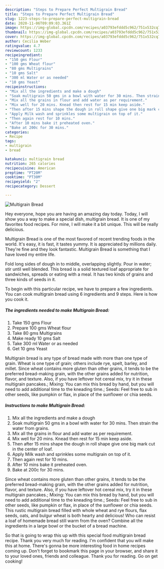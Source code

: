 ```yaml
---
description: "Steps to Prepare Perfect Multigrain Bread"
title: "Steps to Prepare Perfect Multigrain Bread"
slug: 1223-steps-to-prepare-perfect-multigrain-bread
date: 2020-11-06T09:09:03.361Z
image: https://img-global.cpcdn.com/recipes/a03793efddd5c962/751x532cq70/multigrain-bread-recipe-main-photo.jpg
thumbnail: https://img-global.cpcdn.com/recipes/a03793efddd5c962/751x532cq70/multigrain-bread-recipe-main-photo.jpg
cover: https://img-global.cpcdn.com/recipes/a03793efddd5c962/751x532cq70/multigrain-bread-recipe-main-photo.jpg
author: Cecilia Weber
ratingvalue: 4.7
reviewcount: 1233
recipeingredient:
- "150 gms Flour"
- "100 gms Wheat flour"
- "80 gms Multigrains"
- "10 gms Salt"
- "300 ml Water or as needed"
- "10 gms Yeast"
recipeinstructions:
- "Mix all the ingredients and make a dough"
- "Soak multigrain 50 gms in a bowl with water for 30 mins. Then strain the water from grains."
- "Mix all the grains in flour and add water as per requirement."
- "Mix well for 20 mins. Knead then rest for 15 min keep aside."
- "Then after 15 mins shape the dough in roll shape give one big mark cut in the center of loaf."
- "Apply Milk wash and sprinkles some multigrain on top of it."
- "Then again rest for 10 mins."
- "After 10 mins bake it preheated oven."
- "Bake at 200c for 30 mins."
categories:
- Recipe
tags:
- multigrain
- bread

katakunci: multigrain bread 
nutrition: 265 calories
recipecuisine: American
preptime: "PT20M"
cooktime: "PT30M"
recipeyield: "2"
recipecategory: Dessert

---
```



![Multigrain Bread](https://img-global.cpcdn.com/recipes/a03793efddd5c962/751x532cq70/multigrain-bread-recipe-main-photo.jpg)

Hey everyone, hope you are having an amazing day today. Today, I will show you a way to make a special dish, multigrain bread. It is one of my favorites food recipes. For mine, I will make it a bit unique. This will be really delicious.

Multigrain Bread is one of the most favored of recent trending foods in the world. It's easy, it is fast, it tastes yummy. It is appreciated by millions daily. They're fine and they look fantastic. Multigrain Bread is something that I have loved my entire life.

Fold long sides of dough in to middle, overlapping slightly. Pour in water; stir until well blended. This bread is a solid textured loaf appropriate for sandwiches, spreads or eating with a meal. It has two kinds of grains and three kinds of seeds in it.


To begin with this particular recipe, we have to prepare a few ingredients. You can cook multigrain bread using 6 ingredients and 9 steps. Here is how you cook it.

<!--inarticleads1-->

##### The ingredients needed to make Multigrain Bread:

1. Take 150 gms Flour
1. Prepare 100 gms Wheat flour
1. Take 80 gms Multigrains
1. Make ready 10 gms Salt
1. Take 300 ml Water or as needed
1. Get 10 gms Yeast


Multigrain bread is any type of bread made with more than one type of grain. Wheat is one type of grain; others include rye, spelt, barley, and millet. Since wheat contains more gluten than other grains, it tends to be the preferred bread-making grain, with the other grains added for nutrition, flavor, and texture. Also, if you have leftover hot cereal mix, try it in these multigrain pancakes.; Mixing: You can mix this bread by hand, but you will need to add additional time to the kneading time.; Seeds: Feel free to sub in other seeds, like pumpkin or flax, in place of the sunflower or chia seeds. 

<!--inarticleads2-->

##### Instructions to make Multigrain Bread:

1. Mix all the ingredients and make a dough
1. Soak multigrain 50 gms in a bowl with water for 30 mins. Then strain the water from grains.
1. Mix all the grains in flour and add water as per requirement.
1. Mix well for 20 mins. Knead then rest for 15 min keep aside.
1. Then after 15 mins shape the dough in roll shape give one big mark cut in the center of loaf.
1. Apply Milk wash and sprinkles some multigrain on top of it.
1. Then again rest for 10 mins.
1. After 10 mins bake it preheated oven.
1. Bake at 200c for 30 mins.


Since wheat contains more gluten than other grains, it tends to be the preferred bread-making grain, with the other grains added for nutrition, flavor, and texture. Also, if you have leftover hot cereal mix, try it in these multigrain pancakes.; Mixing: You can mix this bread by hand, but you will need to add additional time to the kneading time.; Seeds: Feel free to sub in other seeds, like pumpkin or flax, in place of the sunflower or chia seeds. This rustic multigrain bread filled with whole wheat and rye flours, flax seeds, oats, and bulgur wheat is both hearty and delicious! Who can resist a loaf of homemade bread still warm from the oven? Combine all the ingredients in a large bowl or the bucket of a bread machine. 

So that is going to wrap this up with this special food multigrain bread recipe. Thank you very much for reading. I'm confident that you will make this at home. There's gonna be more interesting food in home recipes coming up. Don't forget to bookmark this page in your browser, and share it to your loved ones, friends and colleague. Thank you for reading. Go on get cooking!
